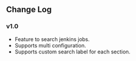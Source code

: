 ## Change Log

### v1.0

* Feature to search jenkins jobs.
* Supports multi configuration.
* Supports custom search label for each section.
